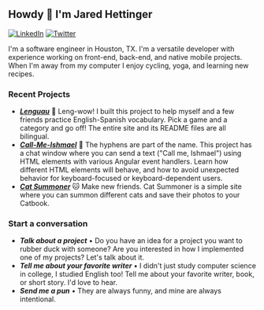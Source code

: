 ## Howdy 👋 I'm Jared Hettinger

[![LinkedIn](https://img.shields.io/badge/linkedin-%230077B5.svg?style=for-the-badge&logo=linkedin&logoColor=white&link=https://www.linkedin.com/in/jahettinger)](https://www.linkedin.com/in/jahettinger)
[![Twitter](https://img.shields.io/badge/Twitter-%231DA1F2.svg?style=for-the-badge&logo=Twitter&logoColor=white&link=https://twitter.com/_kafkaesc)](https://twitter.com/_kafkaesc)


I'm a software engineer in Houston, TX. I'm a versatile developer with experience working on front-end, back-end, and native mobile projects. When I'm away from my computer I enjoy cycling, yoga, and learning new recipes.

### Recent Projects

* ***[Lenguau](https://kafkaesc.github.io/Lenguau/)*** 🧿 Leng-wow! I built this project to help myself and a few friends practice English-Spanish vocabulary. Pick a game and a category and go off! The entire site and its README files are all bilingual.
* ***[Call-Me-Ishmael](https://kafkaesc.github.io/Call-Me-Ishmael/)*** 🐋 The hyphens are part of the name. This project has a chat window where you can send a text ("Call me, Ishmael") using HTML elements with various Angular event handlers. Learn how different HTML elements will behave, and how to avoid unexpected behavior for keyboard-focused or keyboard-dependent users.
* ***[Cat Summoner](https://kafkaesc.github.io/Cat-Summoner/)*** 🐱 Make new friends. Cat Summoner is a simple site where you can summon different cats and save their photos to your Catbook.

### Start a conversation

* ***Talk about a project*** • Do you have an idea for a project you want to rubber duck with someone? Are you interested in how I implemented one of my projects? Let's talk about it.
* ***Tell me about your favorite writer*** • I didn't just study computer science in college, I studied English too! Tell me about your favorite writer, book, or short story. I'd love to hear.
* ***Send me a pun*** • They are always funny, and mine are always intentional.
